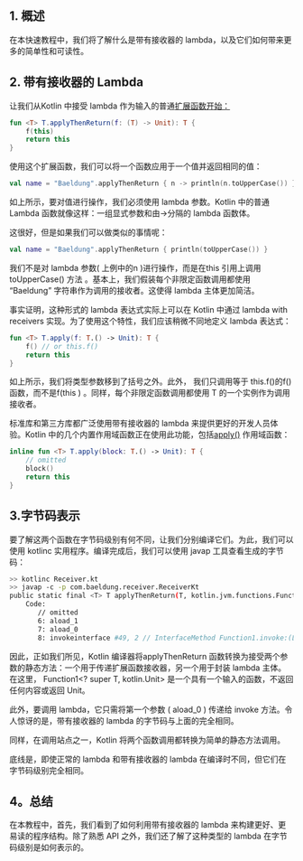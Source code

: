 ## 1. 概述

在本快速教程中，我们将了解什么是带有接收器的 lambda，以及它们如何带来更多的简单性和可读性。

## 2. 带有接收器的 Lambda

让我们从Kotlin 中接受 lambda 作为输入的普通[扩展函数开始：](https://www.baeldung.com/kotlin-extension-methods)

```kotlin
fun <T> T.applyThenReturn(f: (T) -> Unit): T {
    f(this)
    return this
}

```

使用这个扩展函数，我们可以将一个函数应用于一个值并返回相同的值：

```kotlin
val name = "Baeldung".applyThenReturn { n -> println(n.toUpperCase()) }
```

如上所示，要对值进行操作，我们必须使用 lambda 参数。Kotlin 中的普通 Lambda 函数就像这样：一组显式参数和由->分隔的 lambda 函数体。

这很好，但是如果我们可以做类似的事情呢：

```kotlin
val name = "Baeldung".applyThenReturn { println(toUpperCase()) }
```

我们不是对 lambda 参数( 上例中的n )进行操作，而是在this 引用上调用toUpperCase() 方法 。基本上，我们假装每个非限定函数调用都使用 “Baeldung” 字符串作为调用的接收者。这使得 lambda 主体更加简洁。

事实证明，这种形式的 lambda 表达式实际上可以在 Kotlin 中通过 lambda with receivers 实现。为了使用这个特性，我们应该稍微不同地定义 lambda 表达式：

```kotlin
fun <T> T.apply(f: T.() -> Unit): T {
    f() // or this.f()
    return this
}
```

如上所示，我们将类型参数移到了括号之外。此外， 我们只调用等于 this.f()的f()函数，而不是f(this ) 。同样，每个非限定函数调用都使用 T 的一个实例作为调用接收者。

标准库和第三方库都广泛使用带有接收器的 lambda 来提供更好的开发人员体验。Kotlin 中的几个内置作用域函数正在使用此功能，包括[apply()](https://kotlinlang.org/api/latest/jvm/stdlib/kotlin/apply.html) 作用域函数：

```kotlin
inline fun <T> T.apply(block: T.() -> Unit): T {
    // omitted
    block()
    return this
}
```

## 3.字节码表示

要了解这两个函数在字节码级别有何不同，让我们分别编译它们。为此，我们可以使用 kotlinc 实用程序。编译完成后，我们可以使用 javap 工具查看生成的字节码：

```bash
>> kotlinc Receiver.kt
>> javap -c -p com.baeldung.receiver.ReceiverKt
public static final <T> T applyThenReturn(T, kotlin.jvm.functions.Function1<? super T, kotlin.Unit>);
    Code:
       // omitted
       6: aload_1
       7: aload_0
       8: invokeinterface #49, 2 // InterfaceMethod Function1.invoke:(Ljava/lang/Object;)Ljava/lang/Object;

```

因此，正如我们所见，Kotlin 编译器将applyThenReturn 函数转换为接受两个参数的静态方法：一个用于传递扩展函数接收器，另一个用于封装 lambda 主体。在这里， Function1<? super T, kotlin.Unit> 是一个具有一个输入的函数，不返回任何内容或返回 Unit。

此外，要调用 lambda，它只需将第一个参数 ( aload_0 ) 传递给 invoke 方法。令人惊讶的是，带有接收器的 lambda 的字节码与上面的完全相同。

同样，在调用站点之一，Kotlin 将两个函数调用都转换为简单的静态方法调用。

底线是，即使正常的 lambda 和带有接收器的 lambda 在编译时不同，但它们在字节码级别完全相同。 

## 4。总结

在本教程中，首先，我们看到了如何利用带有接收器的 lambda 来构建更好、更易读的程序结构。除了熟悉 API 之外，我们还了解了这种类型的 lambda 在字节码级别是如何表示的。